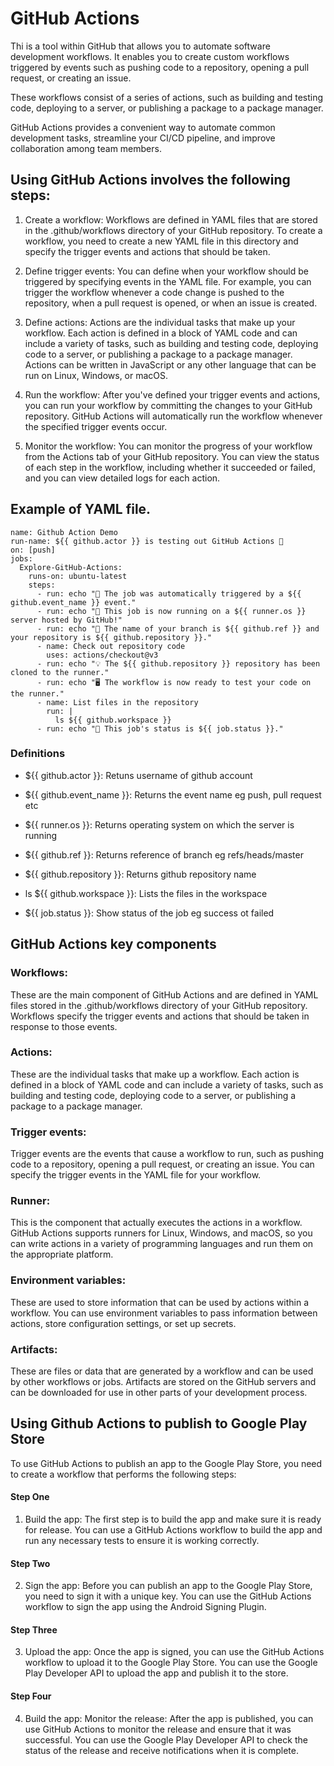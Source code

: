 # GitHub Actions
Thi is a tool within GitHub that allows you to automate software development workflows. It enables you to create custom workflows triggered by events such as pushing code to a repository, opening a pull request, or creating an issue.

These workflows consist of a series of actions, such as building and testing code, deploying to a server, or publishing a package to a package manager.

GitHub Actions provides a convenient way to automate common development tasks, streamline your CI/CD pipeline, and improve collaboration among team members.


## Using GitHub Actions involves the following steps:

1. Create a workflow: Workflows are defined in YAML files that are stored in the .github/workflows directory of your GitHub repository. To create a workflow, you need to create a new YAML file in this directory and specify the trigger events and actions that should be taken.

2. Define trigger events: You can define when your workflow should be triggered by specifying events in the YAML file. For example, you can trigger the workflow whenever a code change is pushed to the repository, when a pull request is opened, or when an issue is created.

3. Define actions: Actions are the individual tasks that make up your workflow. Each action is defined in a block of YAML code and can include a variety of tasks, such as building and testing code, deploying code to a server, or publishing a package to a package manager. Actions can be written in JavaScript or any other language that can be run on Linux, Windows, or macOS.

4. Run the workflow: After you've defined your trigger events and actions, you can run your workflow by committing the changes to your GitHub repository. GitHub Actions will automatically run the workflow whenever the specified trigger events occur.

5. Monitor the workflow: You can monitor the progress of your workflow from the Actions tab of your GitHub repository. You can view the status of each step in the workflow, including whether it succeeded or failed, and you can view detailed logs for each action.


##  Example of YAML file.

```
name: Github Action Demo
run-name: ${{ github.actor }} is testing out GitHub Actions 🚀
on: [push]
jobs:
  Explore-GitHub-Actions:
    runs-on: ubuntu-latest
    steps:
      - run: echo "🎉 The job was automatically triggered by a ${{ github.event_name }} event."
      - run: echo "🐧 This job is now running on a ${{ runner.os }} server hosted by GitHub!"
      - run: echo "🔎 The name of your branch is ${{ github.ref }} and your repository is ${{ github.repository }}."
      - name: Check out repository code
        uses: actions/checkout@v3
      - run: echo "💡 The ${{ github.repository }} repository has been cloned to the runner."
      - run: echo "🖥️ The workflow is now ready to test your code on the runner."
      - name: List files in the repository
        run: |
          ls ${{ github.workspace }}
      - run: echo "🍏 This job's status is ${{ job.status }}."
   ```
   
### Definitions
- ${{ github.actor }}: 
Retuns username of github account

- ${{ github.event_name }}:
Returns the event name eg push, pull request etc

- ${{ runner.os }}:
Returns operating system on which the server is running

- ${{ github.ref }}:
Returns reference of branch eg refs/heads/master

- ${{ github.repository }}:
Returns github repository name

- ls ${{ github.workspace }}:
Lists the files in the workspace

- ${{ job.status }}:
Show status of the job eg success ot failed


## GitHub Actions key components
### Workflows:
These are the main component of GitHub Actions and are defined in YAML files stored in the .github/workflows directory of your GitHub repository. Workflows specify the trigger events and actions that should be taken in response to those events.

### Actions:
These are the individual tasks that make up a workflow. Each action is defined in a block of YAML code and can include a variety of tasks, such as building and testing code, deploying code to a server, or publishing a package to a package manager.

### Trigger events:
Trigger events are the events that cause a workflow to run, such as pushing code to a repository, opening a pull request, or creating an issue. You can specify the trigger events in the YAML file for your workflow.

### Runner:
This is the component that actually executes the actions in a workflow. GitHub Actions supports runners for Linux, Windows, and macOS, so you can write actions in a variety of programming languages and run them on the appropriate platform.

###  Environment variables:
These are used to store information that can be used by actions within a workflow. You can use environment variables to pass information between actions, store configuration settings, or set up secrets.

### Artifacts: 
These are files or data that are generated by a workflow and can be used by other workflows or jobs. Artifacts are stored on the GitHub servers and can be downloaded for use in other parts of your development process.

## Using Github Actions to publish to Google Play Store
To use GitHub Actions to publish an app to the Google Play Store, you need to create a workflow that performs the following steps:

#### Step One
1. Build the app:
The first step is to build the app and make sure it is ready for release. You can use a GitHub Actions workflow to build the app and run any necessary tests to ensure it is working correctly.

#### Step Two
2. Sign the app: 
Before you can publish an app to the Google Play Store, you need to sign it with a unique key. You can use the GitHub Actions workflow to sign the app using the Android Signing Plugin.

#### Step Three
3. Upload the app: 
Once the app is signed, you can use the GitHub Actions workflow to upload it to the Google Play Store. You can use the Google Play Developer API to upload the app and publish it to the store.

#### Step Four
4. Build the app:
Monitor the release: After the app is published, you can use GitHub Actions to monitor the release and ensure that it was successful. You can use the Google Play Developer API to check the status of the release and receive notifications when it is complete.

